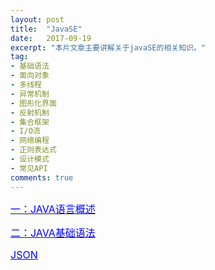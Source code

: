 ```yaml
---
layout: post
title:  "JavaSE"
date:   2017-09-19
excerpt: "本片文章主要讲解关于javaSE的相关知识。"
tag:
- 基础语法
- 面向对象
- 多线程
- 异常机制
- 图形化界面
- 反射机制
- 集合框架
- I/O流
- 网络编程
- 正则表达式
- 设计模式
- 常见API
comments: true
---
```

[<font color="blue" size="3">一：JAVA语言概述</font>](https://jackieliutao.github.io/javaStudyRoute/pages/JAVASE/java-language/)

[<font color="blue" size="3">二：JAVA基础语法</font>](https://jackieliutao.github.io/javaStudyRoute/pages/JAVASE/basic-grammer/)

[<font color="blue" size="3">JSON</font>](https://jackieliutao.github.io/javaStudyRoute/pages/JAVASEjson/json-basic/)
